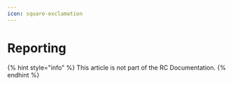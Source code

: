 ```yaml
---
icon: square-exclamation
---
```


# Reporting

{% hint style="info" %}
This article is not part of the RC Documentation.
{% endhint %}

